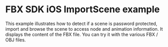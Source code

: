 
FBX SDK iOS ImportScene example
===================

This example illustrates how to detect if a scene is password 
protected, import and browse the scene to access node and animation 
information. It displays the content of the FBX file.
You can try it with the various FBX / OBJ files.